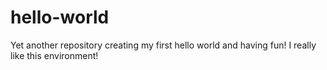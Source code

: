 # hello-world
Yet another repository
creating my first hello world and having fun!
I really like this environment!
